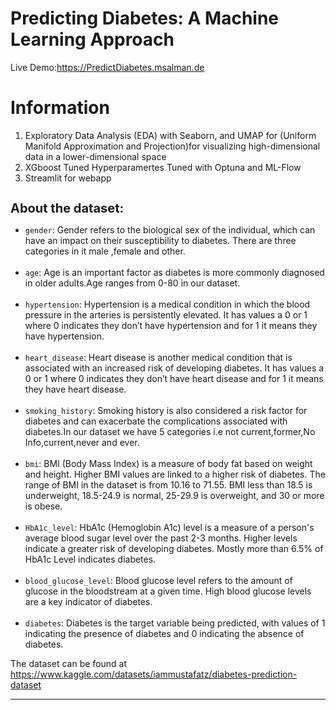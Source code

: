 <h1>Predicting Diabetes: A Machine Learning Approach</h1>

Live Demo:https://PredictDiabetes.msalman.de
# Information
1. Exploratory Data Analysis (EDA) with Seaborn, and UMAP for (Uniform Manifold Approximation and Projection)for visualizing high-dimensional data in a lower-dimensional space
2. XGboost Tuned Hyperparamertes Tuned with Optuna and ML-Flow 
3. Streamlit for webapp


<h1 style="font-size:20px;">About the dataset:</h1>
<ul>
    <li>
        <code>gender</code>: Gender refers to the biological sex of the individual, which can have an impact on their susceptibility to diabetes. There are three categories in it male ,female and other.
    </li>
    <br>
    <li>
        <code>age</code>: Age is an important factor as diabetes is more commonly diagnosed in older adults.Age ranges from 0-80 in our dataset.
    </li>
    <br>
    <li>
        <code>hypertension</code>: Hypertension is a medical condition in which the blood pressure in the arteries is persistently elevated. It has values a 0 or 1 where 0 indicates they don’t have hypertension and for 1 it means they have hypertension.
    </li>
    <br>
    <li>
        <code>heart_disease</code>: Heart disease is another medical condition that is associated with an increased risk of developing diabetes. It has values a 0 or 1 where 0 indicates they don’t have heart disease and for 1 it means they have heart disease.
    </li>
    <br>
    <li>
        <code>smoking_history</code>: Smoking history is also considered a risk factor for diabetes and can exacerbate the complications associated with diabetes.In our dataset we have 5 categories i.e not current,former,No Info,current,never and ever.
    </li>
    <br>
    <li>
        <code>bmi</code>: BMI (Body Mass Index) is a measure of body fat based on weight and height. Higher BMI values are linked to a higher risk of diabetes. The range of BMI in the dataset is from 10.16 to 71.55. BMI less than 18.5 is underweight, 18.5-24.9 is normal, 25-29.9 is overweight, and 30 or more is obese.
    </li>
    <br>
    <li>
        <code>HbA1c_level</code>: HbA1c (Hemoglobin A1c) level is a measure of a person's average blood sugar level over the past 2-3 months. Higher levels indicate a greater risk of developing diabetes. Mostly more than 6.5% of HbA1c Level indicates diabetes.
    </li>
    <br>
    <li>
        <code>blood_glucose_level</code>: Blood glucose level refers to the amount of glucose in the bloodstream at a given time. High blood glucose levels are a key indicator of diabetes.
    </li>
    <br>
    <li>
        <code>diabetes</code>: Diabetes is the target variable being predicted, with values of 1 indicating the presence of diabetes and 0 indicating the absence of diabetes.
    </li>
</ul>
<p>The dataset can be found at <a href='https://www.kaggle.com/datasets/iammustafatz/diabetes-prediction-dataset'>https://www.kaggle.com/datasets/iammustafatz/diabetes-prediction-dataset</a></p>
<hr>